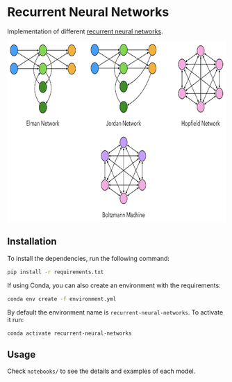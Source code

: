 # Recurrent Neural Networks
Implementation of different [recurrent neural networks](https://en.wikipedia.org/wiki/Recurrent_neural_network).

<p align="center">
    <img width="738" height="416" src="images/networks.png">
</p>


## Installation

To install the dependencies, run the following command:

```bash
pip install -r requirements.txt
```

If using Conda, you can also create an environment with the requirements:

```bash
conda env create -f environment.yml
```

By default the environment name is `recurrent-neural-networks`. To activate it run:

```
conda activate recurrent-neural-networks
```



## Usage

Check `notebooks/` to see the details and examples of each model.
